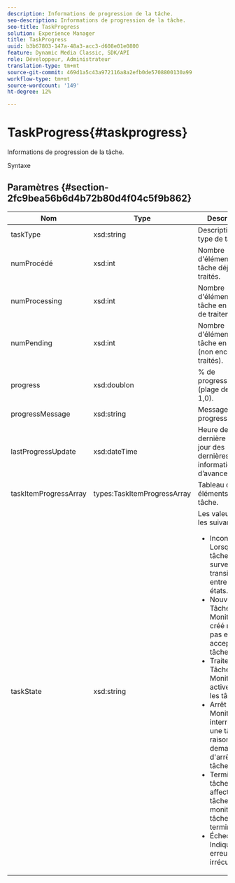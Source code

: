 ```yaml
---
description: Informations de progression de la tâche.
seo-description: Informations de progression de la tâche.
seo-title: TaskProgress
solution: Experience Manager
title: TaskProgress
uuid: b3b67803-147a-48a3-acc3-d608e01e0800
feature: Dynamic Media Classic, SDK/API
role: Développeur, Administrateur
translation-type: tm+mt
source-git-commit: 469d1a5c43a972116a8a2efb0de5708800130a99
workflow-type: tm+mt
source-wordcount: '149'
ht-degree: 12%

---
```



# TaskProgress{#taskprogress}

Informations de progression de la tâche.

Syntaxe

## Paramètres {#section-2fc9bea56b6d4b72b80d4f04c5f9b862}

<table id="table_04100BB8ABD84EF68B0A7CE3AD946414"> 
 <thead> 
  <tr> 
   <th colname="col1" class="entry"> Nom </th> 
   <th colname="col2" class="entry"> Type </th> 
   <th colname="col3" class="entry"> Description </th> 
  </tr> 
 </thead>
 <tbody> 
  <tr> 
   <td colname="col1"> <span class="codeph"> <span class="varname"> taskType</span> </span> </td> 
   <td colname="col2"> <span class="codeph"> xsd:string</span> </td> 
   <td colname="col3"> Description du type de tâche. </td> 
  </tr> 
  <tr> 
   <td colname="col1"> <span class="codeph"> <span class="varname"> numProcédé</span> </span> </td> 
   <td colname="col2"> <span class="codeph"> xsd:int</span> </td> 
   <td colname="col3"> Nombre d'éléments de tâche déjà traités. </td> 
  </tr> 
  <tr> 
   <td colname="col1"> <span class="codeph"> <span class="varname"> numProcessing</span> </span> </td> 
   <td colname="col2"> <span class="codeph"> xsd:int</span> </td> 
   <td colname="col3"> Nombre d'éléments de tâche en cours de traitement. </td> 
  </tr> 
  <tr> 
   <td colname="col1"> <span class="codeph"> <span class="varname"> numPending</span> </span> </td> 
   <td colname="col2"> <span class="codeph"> xsd:int</span> </td> 
   <td colname="col3"> Nombre d'éléments de tâche en attente (non encore traités). </td> 
  </tr> 
  <tr> 
   <td colname="col1"> <span class="codeph"> <span class="varname"> progress</span> </span> </td> 
   <td colname="col2"> <span class="codeph"> xsd:doublon</span> </td> 
   <td colname="col3"> % de progression (plage de 0,0 à 1,0). </td> 
  </tr> 
  <tr> 
   <td colname="col1"> <span class="codeph"> <span class="varname"> progressMessage</span> </span> </td> 
   <td colname="col2"> <span class="codeph"> xsd:string</span> </td> 
   <td colname="col3"> Message de progression. </td> 
  </tr> 
  <tr> 
   <td colname="col1"> <span class="codeph"> <span class="varname"> lastProgressUpdate</span> </span> </td> 
   <td colname="col2"> <span class="codeph"> xsd:dateTime</span> </td> 
   <td colname="col3"> Heure de la dernière mise à jour des dernières informations d’avancement. </td> 
  </tr> 
  <tr> 
   <td colname="col1"> <span class="codeph"> <span class="varname"> taskItemProgressArray</span> </span> </td> 
   <td colname="col2"> <span class="codeph"> types:TaskItemProgressArray</span> </td> 
   <td colname="col3"> Tableau des éléments de tâche. </td> 
  </tr> 
  <tr> 
   <td colname="col1"> <span class="codeph"> <span class="varname"> taskState</span> </span> </td> 
   <td colname="col2"> <span class="codeph"> xsd:string</span> </td> 
   <td colname="col3">Les valeurs sont les suivantes : 
    <ul id="ul_BD00DC855B1D42748204E8BCA81FD4BF">
     <li id="li_01FE691763B3465DBF3402E7CDEA50C3"><span class="codeph"> Inconnu</span> : Lorsque la tâche surveille les transitions entre les états. </li>
     <li id="li_AA2D1F9ADDE84B54A85C7E7830D3A0C9"><span class="codeph"> Nouveau</span> : Tâche Monitor a été créé mais n'a pas encore accepté les tâches. </li>
     <li id="li_76D667D21BDF4FADA6A266A7EB4DC6EE"><span class="codeph"> Traitement</span> : Tâche Monitor traite activement les tâches. </li>
     <li id="li_3813B2178D7143DEB91804A6C5FF3902"><span class="codeph"> Arrêt</span> : Tâche Monitor interrompt une tâche en raison d'une demande d'arrêt de tâche. </li>
     <li id="li_41C2E774FC504B58BD6736119AE9C0AE"><span class="codeph"> Terminé</span> : Les tâches affectées aux tâches du moniteur de tâche sont terminées. </li>
     <li id="li_EB2322BB11314B97998D467F4620ED2E"><span class="codeph"> Échec</span> : Indique une erreur irrécupérable. </li>
    </ul></td> 
  </tr> 
 </tbody> 
</table>

